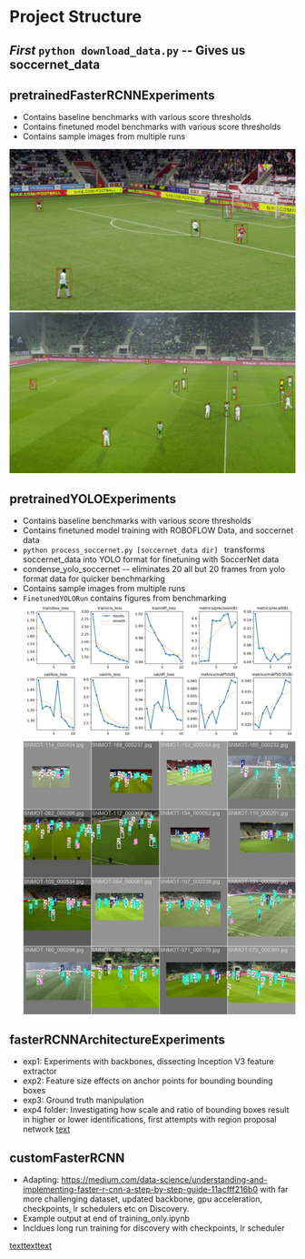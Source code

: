 # Project Structure

## *First* `python download_data.py` -- Gives us soccernet_data

## pretrainedFasterRCNNExperiments
- Contains baseline benchmarks with various score thresholds
- Contains finetuned model benchmarks with various score thresholds
- Contains sample images from multiple runs
  

![alt text](pretrainedFasterRCNNExperiments/baseline_imgs/8-5/SNMOT-119_000253.jpg)![alt text](pretrainedFasterRCNNExperiments/baseline_imgs/8-5/SNMOT-067_000571.jpg)

## pretrainedYOLOExperiments
- Contains baseline benchmarks with various score thresholds
- Contains finetuned model training with ROBOFLOW Data, and soccernet data
-   `python process_soccernet.py [soccernet_data dir] ` transforms soccernet_data into YOLO format for finetuning with SoccerNet data
- condense_yolo_soccernet -- eliminates 20 all but 20 frames from yolo format data for quicker benchmarking
- Contains sample images from multiple runs
- `FinetunedYOLORun` contains figures from benchmarking
![alt text](PretrainedYOLOExperiments/FinetunedYOLORun/results.png)
![alt text](PretrainedYOLOExperiments/FinetunedYOLORun/train_batch2.jpg)

## fasterRCNNArchitectureExperiments
- exp1: Experiments with backbones, dissecting Inception V3 feature extractor
- exp2: Feature size effects on anchor points for bounding bounding boxes
- exp3: Ground truth manipulation
- exp4 folder: Investigating how scale and ratio of bounding boxes result in higher or lower identifications, first attempts with region proposal network
[text](blob:vscode-webview%3A//16p3uibtapbug296usup8gldi8j7atrvgceoqpkfsi87seoabf02/c01c17fb-7c8f-4f03-b8ae-8cf879dacd8d)
## customFasterRCNN
- Adapting: https://medium.com/data-science/understanding-and-implementing-faster-r-cnn-a-step-by-step-guide-11acfff216b0 with far more challenging dataset, updated backbone, gpu acceleration, checkpoints, lr schedulers etc on Discovery.
- Example output at end of training_only.ipynb
- Incldues long run training for discovery with checkpoints, lr scheduler


[text](blob:vscode-webview%3A//16p3uibtapbug296usup8gldi8j7atrvgceoqpkfsi87seoabf02/c3dc527a-113f-4c4a-b312-7af979eae4c4)[text](blob:vscode-webview%3A//16p3uibtapbug296usup8gldi8j7atrvgceoqpkfsi87seoabf02/4be3561c-95d1-478c-8101-8eee4a478c14)[text](blob:vscode-webview%3A//16p3uibtapbug296usup8gldi8j7atrvgceoqpkfsi87seoabf02/579737a9-0312-42c9-a022-6032ac4bb233)
